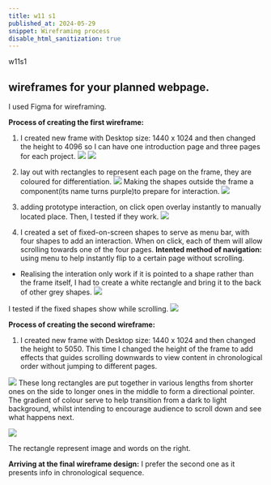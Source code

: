 ```yaml
---
title: w11 s1
published_at: 2024-05-29
snippet: Wireframing process
disable_html_sanitization: true
---
```

w11s1
## wireframes for your planned webpage. 
 I used Figma for wireframing. 

**Process of creating the first wireframe:** 
1. I created new frame with Desktop size: 1440 x 1024 and then changed the height to 4096 so I can have one introduction page and three pages for each project.
![ ](a4/4.png)
![ ](a4/5.png)

2. lay out with rectangles to represent each page on the frame, they are coloured for differentiation.
![ ](a4/r.png)
Making the shapes outside the frame a component(its name turns purple)to prepare for interaction.
![ ](a4/6.png)

3. adding prototype interaction, on click open overlay instantly to manually located place. Then, I tested if they work.
![ ](a4/t2.png) 

4. I created a set of fixed-on-screen shapes to serve as menu bar, with four shapes to add an interaction. When on click, each of them will allow scrolling towards one of the four pages.
**Intented method of navigation:** using menu to help instantly flip to a certain page without scrolling.

- Realising the interation only work if it is pointed to a shape rather than the frame itself, I had to create a white rectangle and bring it to the back of other grey shapes.
![ ](a4/7.png)

I tested if the fixed shapes show while scrolling.
![ ](a4/test1.png)



**Process of creating the second wireframe:** 
1. I created new frame with Desktop size: 1440 x 1024 and then changed the height to 5050. This time I changed the height of the frame to add effects that guides scrolling downwards to view content in chronological order without jumping to different pages.

![ ](a4/pw.png)
These long rectangles are put together in various lengths from shorter ones on the side to longer ones in the middle to form a directional pointer. The gradient of colour serve to help transition from a dark to light background, whilst intending to encourage audience to scroll down and see what happens next.

![ ](a4/11.png)

The rectangle represent image and words on the right.


**Arriving at the final wireframe design:** I prefer the second one as it presents info in chronological sequence.





